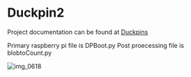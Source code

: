 # Duckpin2

Project documentation can be found at [Duckpins](https://cliffeby.github.io/DuckpinV001/)

Primary raspberry pi file is DPBoot.py
Post proecessing file is blobtoCount.py


![img_0618](https://user-images.githubusercontent.com/1431998/39188481-ec7950fc-479d-11e8-82c8-5a614f0254e0.jpg)
